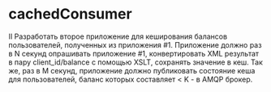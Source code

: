 # cachedConsumer

II
Разработать второе приложение для кеширования балансов пользователей, полученных из приложения #1. Приложение должно
раз в N секунд опрашивать приложение #1, конвертировать XML результат в пару client_id/balance с помощью XSLT,
сохранять значение в кеш. Так же, раз в M секунд, приложение должно публиковать состояние кеша для пользователей,
баланс которых составляет < K - в AMQP брокер.
